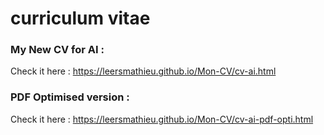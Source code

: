 # curriculum vitae

### My New CV for AI :
Check it here : https://leersmathieu.github.io/Mon-CV/cv-ai.html

### PDF Optimised version :
Check it here : https://leersmathieu.github.io/Mon-CV/cv-ai-pdf-opti.html